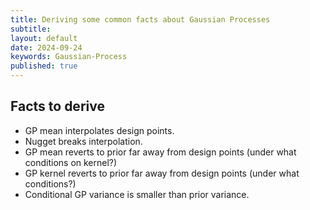```yaml
---
title: Deriving some common facts about Gaussian Processes
subtitle:
layout: default
date: 2024-09-24
keywords: Gaussian-Process
published: true
---
```


## Facts to derive
- GP mean interpolates design points.
- Nugget breaks interpolation.
- GP mean reverts to prior far away from design points (under what
  conditions on kernel?)
- GP kernel reverts to prior far away from design points (under what conditions?)
- Conditional GP variance is smaller than prior variance. 

